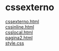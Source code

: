 # cssexterno 
<a href='https://gabrielryanft.github.io/learning/cursoemvideo/htmlecss/css/cssexterno/cssexterno.html' target='_blank' rel='next'>cssexterno.html</a><br/>
<a href='https://gabrielryanft.github.io/learning/cursoemvideo/htmlecss/css/cssexterno/cssinline.html' target='_blank' rel='next'>cssinline.html</a><br/>
<a href='https://gabrielryanft.github.io/learning/cursoemvideo/htmlecss/css/cssexterno/csslocal.html' target='_blank' rel='next'>csslocal.html</a><br/>
<a href='https://gabrielryanft.github.io/learning/cursoemvideo/htmlecss/css/cssexterno/pagina2.html' target='_blank' rel='next'>pagina2.html</a><br/>
<a href='https://gabrielryanft.github.io/learning/cursoemvideo/htmlecss/css/cssexterno/style.css' target='_blank' rel='next'>style.css</a><br/>
